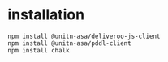 # installation
```
npm install @unitn-asa/deliveroo-js-client
npm install @unitn-asa/pddl-client
npm install chalk
```
